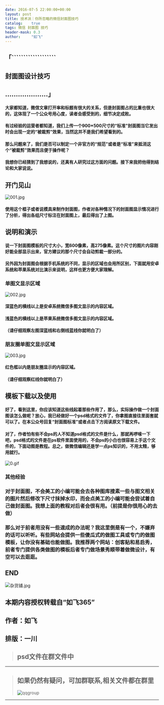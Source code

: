 ```yaml
---
date: 2016-07-5 22:00:00+00:00
layout: post
title: 技术派｜你所忽略的微信封面图技巧
catalog:    true
tags: 微信 封面图 技巧
header-mask: 0.3
author:     "如飞"
---
```


## 「```````````````````

## 	封面图设计技巧

##  ....................」

#### 大家都知道，微信文章打开率和标题有很大的关系，但是封面图占的比重也很大的，这体现了一个公众号用心度，读者会感受到的，细节决定成败。

#### 有过经验的运营者都知道，我们上传一个900*500尺寸的“标准”封面图当它发出时会出现一定的“被裁剪”效果，当然这并不是我们希望看到的。

#### 那么问题来了，我们是否可以制定一个非官方的“规范”或者是“标准”来抵消这个“被裁剪”效果而且便于操作呢？

#### 我想你已经猜到了我想说的，还真有人研究过这方面的问题。接下来我把他得到结论和大家说说。

## 开门见山

![](http://qqpublic.qpic.cn/qq_public/0/0-3177552602-141606590596D8DA3852B49D9905C408/900?tp=webp "001.jpg")

#### 使用这个框子或者说模具来制作封面图，作者对各种情况下的封面图显示情况进行了分析，得出各组尺寸标注在封面图上，最后得出了上图。

## 说明和演示

#### 说一下封面图模板的尺寸大小，宽600像素，高275像素。这个尺寸的图片内容刚好能全部显示出来，官方建议的那个尺寸会自动剪裁一部分的。

#### 另外因为封面图会根据手机系统的不同，显示的区域也会用所区别，下面就用安卓系统和苹果系统对比演示来说明，这样也更方便大家理解。

### 单图文显示区域

![](http://qqpublic.qpic.cn/qq_public/0/0-3220418564-714BCC402C5700CA42C1DE4C135ACB17/900?tp=webp "002.jpg")

#### 深蓝色的横线以上是安卓系统微信多图文显示的内容区域。

#### 浅蓝色的横线以上是苹果系统微信多图文显示的内容区域。

#### （请仔细观察左图深蓝线和右侧线蓝线你就明白了）

### 朋友圈单图文显示区域

![](http://qqpublic.qpic.cn/qq_public/0/0-3046791314-081D7675FFB7AE57264050BA4F306B83/900?tp=webp "003.jpg")

#### 红色框以内是朋友圈显示的内容区域。

#### （请仔细观察红线你就明白了）

## 模板下载以及使用

#### 好了，看到这里，你应该知道这些线起着那些作用了，那么，实际操作做一个封面图该怎么做呢？放心，我已经做好一个psd格式的文件了，你拿图直接往里面套就可以了。在本公众号回复“封面图标准”或者点击下方阅读原文下载文件。

#### 对了，作者怕有些不会ps的人不知道psd格式的文件是什么，那就再啰嗦一下吧，psd格式的文件是在ps软件里面使用的，不会ps的小白也很容易上手这个文件的，下面动图是教程。总之，做微信编辑还是学一点ps知识的，不用太精，够用就行。

![](http://qqpublic.qpic.cn/qq_public/0/0-2756653749-F4EFFF2B6523427319D040E21F91188E/0?tp=webp "0.gif")

### 其他经验

### 对于封面图，不会美工的小编可能会去各种图库搜素一些与图文相关的图片然后修改下尺寸抹掉水印，而会点美工的小编可能会尝试着自己做封面图。我想上面的教程对后者会很有用。（前提是你很用心的去做）

### 那么对于前者用没有一些速成的办法呢？我这里倒是有一个，不嫌弃的话可以听听。有些网站会提供一些傻瓜式的做图工具或专门的做图模板，让你没有基础也能做图。我推荐两个网站：创客贴和易启秀，前者专门提供各类做图的模板后者专门做场景秀顺带着做微设计，有空可以去逛逛。

## END

![](http://qqpublic.qpic.cn/qq_public/0/0-2753287244-73C704B2CECC1066D7F5021D634A2500/900?tp=webp "杂货铺.jpg")

## 本期内容授权转载自“如飞365”

## 作者：如飞

## 排版：一川

>## psd文件在群文件中 

___
>## 如果仍然有疑问，可加群联系,相关文件都在群里
>![qqgroup](http://qiniu.hizmz.com/footshow.jpg)
___
